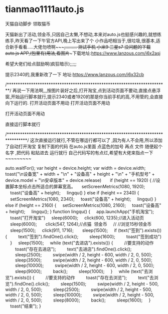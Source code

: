 # tianmao1111auto.js
天猫自动脚步 领取猫币


天猫新出了活动,领金币,只因自己太懒,不想动,本来对auto.js也挺感兴趣的,就想练练手,昨天看了一下午官方API,晚上写出来了个 小作品吧相当于,很垃圾,很基本,适合新手看看.....大佬勿喷啊~~~~~,.........
测试手机  小米9  三星s7   没问题的下载auto.js  APP,(包里有)用法,看图片~~~下载地址:https://www.lanzous.com/i6x2asj

希望大佬们给点鼓励啊(疯狂暗示);;;;;





提示2340的,我重新改了一下
地址:https://www.lanzous.com/i6x32cb


/*************************************************************************/
再说一下用法啊,,,按图片装好之后,打开淘宝,点到活动页面不要动,直接点悬浮窗,开始运行脚本就行,提示2340或者1920的那是你当前手机的高,不用管的,会直接向下运行的.
打开活动页面不用动
打开活动页面不用动

打开活动页面不用动

直接运行脚本就行




/*********************************************************************************/
这次直接运行就行,不管在哪运行都可以了
,因为有人不会用,所以添加了自动打开淘宝
复制下面的代码   在auto.js里面  点蓝色的加号  再点  文件    随便起个名字  ,把代码 粘贴进去   运行就行
自己代码写的有点烂,希望有大佬来指点一下~~~~~~~~~


auto.waitFor();
var height = device.height;
var width = device.width;
toast("\n设备宽" + width + "\n" + "设备高" + height + "\n" + "手机型号" + device.model + "\n安卓版本" + device.release)
 
 
 
if (height == 1920) { //设置脚本坐标点击所适合的屏幕宽高。
    setScreenMetrics(1080, 1920);
    toast("设备高" + height);
    lingqu()
} else if (height == 2340) {
    setScreenMetrics(1080, 2340);
    toast("设备高" + height);
    lingqu()
}
else if (height == 2160) {
    setScreenMetrics(1080, 2160);
    toast("设备高" + height);
    lingqu();
}
function lingqu() {
    app.launchApp("手机淘宝");
    toast("打开淘宝")
    sleep(6000);
    click(600, 1235);//进入活动页
    sleep(6000);
 
    click(547, 1264);//点猫  领金币
    // //浏览15秒领金币
    sleep(1500);
    click(911, 1716);
 
    sleep(1500);
    if (text("签到").exists()) {
        text("签到").findOne().click();
        sleep(1600);
        toast("签到成功")
    }
    sleep(1500);
    while (text("去进店").exists()) {
        //要支持的动作
        toast("存在去进店");
        text("去进店").findOne().click();
        sleep(2500);
        swipe(width / 2, height - 600, width / 2, 0, 500);
        sleep(3500);
        swipe(width / 2, height - 600, width / 2, 0, 500);
        sleep(10000);
        swipe(width / 2, height - 600, width / 2, 0, 500);
        sleep(9000);
        back();
        sleep(1000);
    }
    while (text("去浏览").exists()) {
        //要支持的动作
        toast("存在去浏览");
        text("去浏览").findOne().click();
        sleep(1500);
        swipe(width / 2, height - 500, width / 2, 0, 500);
        sleep(2500);
        swipe(width / 2, height - 500, width / 2, 0, 500);
        sleep(10000);
        swipe(width / 2, height - 500, width / 2, 0, 500);
        sleep(8000);
        back();
        sleep(1600);
    }
 
    toast("结束");
}
